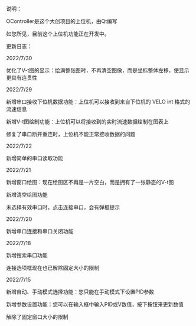 说明：

OController是这个大创项目的上位机，由Qt编写

如您所见，目前这个上位机功能正在开发中。

更新日志：

2022/7/30

优化了V-t图的显示：绘满整张图时，不再清空图像，而是坐标整体左移，使显示更具有连贯性

2022/7/29

新增串口接收下位机数据功能：上位机可以接收到来自下位机的 VELO int 格式的流速信息

新增V-t图绘制功能：上位机可以将接收到的实时流速数据绘制在图表上

修复了串口断开重连时，上位机不能正常接收数据的问题

2022/7/22

新增简单的串口读取功能

2022/7/21

新增窗口绘图：现在绘图区不再是一片空白，而是拥有了一张静态的V-t图

新增清空绘图功能

未选择有效串口时，点击连接串口，会有弹框提示

2022/7/20

新增串口连接和串口关闭功能

2022/7/18

新增搜索串口功能

连接选项框现在也已解除固定大小的限制


2022/7/15

新增自动、手动模式选择功能：您只能在手动模式下设置PID参数

新增参数设置功能：您可以在输入框中输入PID或V数值，按下按钮来更新数值

解除了固定窗口大小的限制

